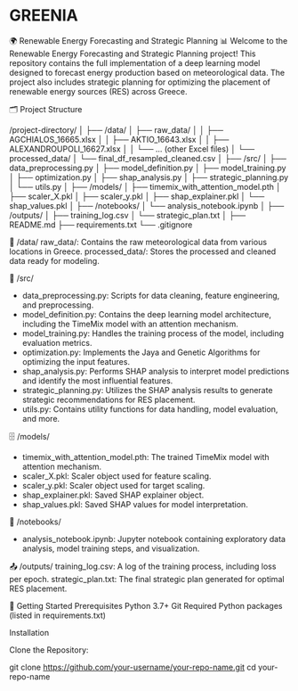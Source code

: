 # GREENIA

🌍 Renewable Energy Forecasting and Strategic Planning 📊
Welcome to the Renewable Energy Forecasting and Strategic Planning project! This repository contains the full implementation of a deep learning model designed to forecast energy production based on meteorological data. The project also includes strategic planning for optimizing the placement of renewable energy sources (RES) across Greece.

🗂️ Project Structure

/project-directory/
│
├── /data/
│   ├── raw_data/
│   │   ├── AGCHIALOS_16665.xlsx
│   │   ├── AKTIO_16643.xlsx
│   │   ├── ALEXANDROUPOLI_16627.xlsx
│   │   └── ... (other Excel files)
│   └── processed_data/
│       └── final_df_resampled_cleaned.csv
│
├── /src/
│   ├── data_preprocessing.py
│   ├── model_definition.py
│   ├── model_training.py
│   ├── optimization.py
│   ├── shap_analysis.py
│   ├── strategic_planning.py
│   └── utils.py
│
├── /models/
│   ├── timemix_with_attention_model.pth
│   ├── scaler_X.pkl
│   ├── scaler_y.pkl
│   ├── shap_explainer.pkl
│   └── shap_values.pkl
│
├── /notebooks/
│   └── analysis_notebook.ipynb
│
├── /outputs/
│   ├── training_log.csv
│   └── strategic_plan.txt
│
├── README.md
├── requirements.txt
└── .gitignore

📁 /data/
raw_data/: Contains the raw meteorological data from various locations in Greece.
processed_data/: Stores the processed and cleaned data ready for modeling.

🧠 /src/
- data_preprocessing.py: Scripts for data cleaning, feature engineering, and preprocessing.
- model_definition.py: Contains the deep learning model architecture, including the TimeMix model with an attention mechanism.
- model_training.py: Handles the training process of the model, including evaluation metrics.
- optimization.py: Implements the Jaya and Genetic Algorithms for optimizing the input features.
- shap_analysis.py: Performs SHAP analysis to interpret model predictions and identify the most influential features.
- strategic_planning.py: Utilizes the SHAP analysis results to generate strategic recommendations for RES placement.
- utils.py: Contains utility functions for data handling, model evaluation, and more.

🗄️ /models/
- timemix_with_attention_model.pth: The trained TimeMix model with attention mechanism.
- scaler_X.pkl: Scaler object used for feature scaling.
- scaler_y.pkl: Scaler object used for target scaling.
- shap_explainer.pkl: Saved SHAP explainer object.
- shap_values.pkl: Saved SHAP values for model interpretation.

📓 /notebooks/
- analysis_notebook.ipynb: Jupyter notebook containing exploratory data analysis, model training steps, and visualization.

📤 /outputs/
training_log.csv: A log of the training process, including loss per epoch.
strategic_plan.txt: The final strategic plan generated for optimal RES placement.

🚀 Getting Started
Prerequisites
Python 3.7+
Git
Required Python packages (listed in requirements.txt)

Installation

Clone the Repository:

git clone https://github.com/your-username/your-repo-name.git
cd your-repo-name
